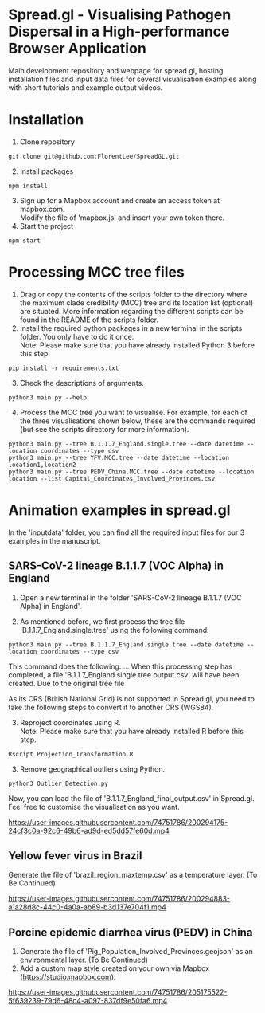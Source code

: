 # Spread.gl - Visualising Pathogen Dispersal in a High-performance Browser Application
Main development repository and webpage for spread.gl, hosting installation files and input data files for several visualisation examples along with short tutorials and example output videos.

# Installation
1. Clone repository
```
git clone git@github.com:FlorentLee/SpreadGL.git
```
2. Install packages
```
npm install
```
3. Sign up for a Mapbox account and create an access token at mapbox.com.  
   Modify the file of 'mapbox.js' and insert your own token there.
4. Start the project
```
npm start
```

# Processing MCC tree files
1. Drag or copy the contents of the scripts folder to the directory where the maximum clade credibility (MCC) tree and its location list (optional) are situated. More information regarding the different scripts can be found in the README of the scripts folder.
2. Install the required python packages in a new terminal in the scripts folder. You only have to do it once.  
   Note: Please make sure that you have already installed Python 3 before this step. 
```
pip install -r requirements.txt
```
3. Check the descriptions of arguments.
```
python3 main.py --help
```
4. Process the MCC tree you want to visualise. For example, for each of the three visualisations shown below, these are the commands required (but see the scripts directory for more information).
```
python3 main.py --tree B.1.1.7_England.single.tree --date datetime --location coordinates --type csv
python3 main.py --tree YFV.MCC.tree --date datetime --location location1,location2
python3 main.py --tree PEDV_China.MCC.tree --date datetime --location location --list Capital_Coordinates_Involved_Provinces.csv
```

# Animation examples in spread.gl
In the 'inputdata' folder, you can find all the required input files for our 3 examples in the manuscript.

## SARS-CoV-2 lineage B.1.1.7 (VOC Alpha) in England

1. Open a new terminal in the folder 'SARS-CoV-2 lineage B.1.1.7 (VOC Alpha) in England'.

2. As mentioned before, we first process the tree file 'B.1.1.7_England.single.tree' using the following command:
```
python3 main.py --tree B.1.1.7_England.single.tree --date datetime --location coordinates --type csv
```
This command does the following: ...
When this processing step has completed, a file 'B.1.1.7_England.single.tree.output.csv' will have been created. Due to the original tree file 

As its CRS (British National Grid) is not supported in Spread.gl, you need to take the following steps to convert it to another CRS (WGS84).



3. Reproject coordinates using R.  
Note: Please make sure that you have already installed R before this step.
```
Rscript Projection_Transformation.R
```

3. Remove geographical outliers using Python.
```
python3 Outlier_Detection.py
```

Now, you can load the file of 'B.1.1.7_England_final_output.csv' in Spread.gl. Feel free to customise the visualisation as you want.

https://user-images.githubusercontent.com/74751786/200294175-24cf3c0a-92c6-49b6-ad9d-ed5dd57fe60d.mp4

## Yellow fever virus in Brazil
Generate the file of 'brazil_region_maxtemp.csv' as a temperature layer. (To Be Continued)

https://user-images.githubusercontent.com/74751786/200294883-a1a28d8c-44c0-4a0a-ab89-b3d137e704f1.mp4

## Porcine epidemic diarrhea virus (PEDV) in China
1. Generate the file of 'Pig_Population_Involved_Provinces.geojson' as an environmental layer. (To Be Continued)
2. Add a custom map style created on your own via Mapbox (https://studio.mapbox.com).

https://user-images.githubusercontent.com/74751786/205175522-5f639239-79d6-48c4-a097-837df9e50fa6.mp4

